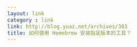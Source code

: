 ```yaml
---
layout: link
category : link
link: http://blog.yuaz.net/archives/303
title: 如何使用 Homebrew 安装指定版本的工具？
---
```

